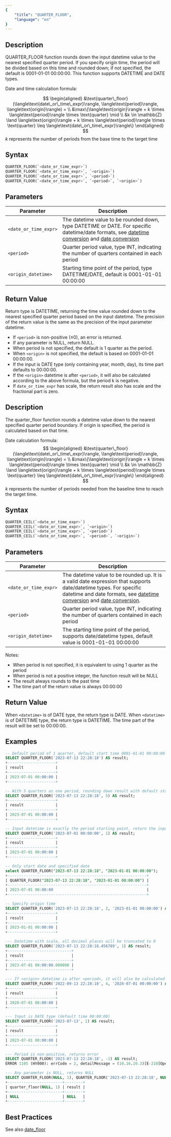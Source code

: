 ```yaml
---
{
    "title": "QUARTER_FLOOR",
    "language": "en"
}
---
```


## Description

QUARTER_FLOOR function rounds down the input datetime value to the nearest specified quarter period. If you specify origin time, the period will be divided based on this time and rounded down; if not specified, the default is 0001-01-01 00:00:00. This function supports DATETIME and DATE types.

Date and time calculation formula:

$$
\begin{aligned}
&\text{quarter\_floor}(\langle\text{date\_or\_time\_expr}\rangle, \langle\text{period}\rangle, \langle\text{origin}\rangle) = \\
&\max\{\langle\text{origin}\rangle + k \times \langle\text{period}\rangle \times \text{quarter} \mid \\
&k \in \mathbb{Z} \land \langle\text{origin}\rangle + k \times \langle\text{period}\rangle \times \text{quarter} \leq \langle\text{date\_or\_time\_expr}\rangle\}
\end{aligned}
$$
$k$ represents the number of periods from the base time to the target time

## Syntax

```sql
QUARTER_FLOOR(`<date_or_time_expr>`)
QUARTER_FLOOR(`<date_or_time_expr>`, `<origin>`)
QUARTER_FLOOR(`<date_or_time_expr>`, `<period>`)
QUARTER_FLOOR(`<date_or_time_expr>`, `<period>`, `<origin>`)
```

## Parameters

| Parameter | Description |
| ---- | ---- |
| `<date_or_time_expr>` | The datetime value to be rounded down, type DATETIME or DATE. For specific datetime/date formats, see [datetime conversion](../../../../../current/sql-manual/basic-element/sql-data-types/conversion/datetime-conversion) and [date conversion](../../../../../current/sql-manual/basic-element/sql-data-types/conversion/date-conversion) |
| `<period>` | Quarter period value, type INT, indicating the number of quarters contained in each period |
| `<origin_datetime>` | Starting time point of the period, type DATETIME/DATE, default is 0001-01-01 00:00:00 |

## Return Value

Return type is DATETIME, returning the time value rounded down to the nearest specified quarter period based on the input datetime. The precision of the return value is the same as the precision of the input parameter datetime.

- If `<period>` is non-positive (≤0), an error is returned.
- If any parameter is NULL, return NULL.
- When period is not specified, the default is 1 quarter as the period.
- When `<origin>` is not specified, the default is based on 0001-01-01 00:00:00.
- If the input is DATE type (only containing year, month, day), its time part defaults to 00:00:00.
- If the `<origin>` datetime is after `<period>`, it will also be calculated according to the above formula, but the period k is negative.
- If `date_or_time_expr` has scale, the return result also has scale and the fractional part is zero.

## Description

The quarter_floor function rounds a datetime value down to the nearest specified quarter period boundary. If origin is specified, the period is calculated based on that time.

Date calculation formula:
$$
\begin{aligned}
&\text{quarter\_floor}(\langle\text{date\_or\_time\_expr}\rangle, \langle\text{period}\rangle, \langle\text{origin}\rangle) = \\
&\max\{\langle\text{origin}\rangle + k \times \langle\text{period}\rangle \times \text{quarter} \mid \\
&k \in \mathbb{Z} \land \langle\text{origin}\rangle + k \times \langle\text{period}\rangle \times \text{quarter} \leq \langle\text{date\_or\_time\_expr}\rangle\}
\end{aligned}
$$
$k$ represents the number of periods needed from the baseline time to reach the target time.

## Syntax

```sql
QUARTER_CEIL(`<date_or_time_expr>`)
QUARTER_CEIL(`<date_or_time_expr>`, `<origin>`)
QUARTER_CEIL(`<date_or_time_expr>`, `<period>`)
QUARTER_CEIL(`<date_or_time_expr>`, `<period>`, `<origin>`)
```

## Parameters

| Parameter | Description |
| ---- | ---- |
| `<date_or_time_expr>` | The datetime value to be rounded up. It is a valid date expression that supports date/datetime types. For specific datetime and date formats, see [datetime conversion](../../../../../docs/sql-manual/basic-element/sql-data-types/conversion/datetime-conversion) and [date conversion](../../../../../docs/sql-manual/basic-element/sql-data-types/conversion/date-conversion). |
| `<period>` | Quarter period value, type INT, indicating the number of quarters contained in each period |
| `<origin_datetime>` | The starting time point of the period, supports date/datetime types, default value is 0001-01-01 00:00:00 |

Notes:
- When period is not specified, it is equivalent to using 1 quarter as the period
- When period is not a positive integer, the function result will be NULL
- The result always rounds to the past time
- The time part of the return value is always 00:00:00

## Return Value

When `<datetime>` is of DATE type, the return type is DATE.
When `<datetime>` is of DATETIME type, the return type is DATETIME.
The time part of the result will be set to 00:00:00.

## Examples

```sql
-- Default period of 1 quarter, default start time 0001-01-01 00:00:00
SELECT QUARTER_FLOOR('2023-07-13 22:28:18') AS result;
+---------------------+
| result              |
+---------------------+
| 2023-07-01 00:00:00 |
+---------------------+

-- With 5 quarters as one period, rounding down result with default starting point
SELECT QUARTER_FLOOR('2023-07-13 22:28:18', 5) AS result;
+---------------------+
| result              |
+---------------------+
| 2023-07-01 00:00:00 |
+---------------------+

-- Input datetime is exactly the period starting point, return the input datetime
SELECT QUARTER_FLOOR('2023-07-01 00:00:00', 1) AS result;
+---------------------+
| result              |
+---------------------+
| 2023-07-01 00:00:00 |
+---------------------+

-- Only start date and specified date
select QUARTER_FLOOR("2023-07-13 22:28:18", "2023-01-01 00:00:00");
+-------------------------------------------------------------+
| QUARTER_FLOOR("2023-07-13 22:28:18", "2023-01-01 00:00:00") |
+-------------------------------------------------------------+
| 2023-07-01 00:00:00                                         |
+-------------------------------------------------------------+

-- Specify origin time
SELECT QUARTER_FLOOR('2023-07-13 22:28:18', 2, '2023-01-01 00:00:00') AS result;
+---------------------+
| result              |
+---------------------+
| 2023-01-01 00:00:00 |
+---------------------+

--- Datetime with scale, all decimal places will be truncated to 0
SELECT QUARTER_FLOOR('2023-07-13 22:28:18.456789', 1) AS result;
+----------------------------+
| result                     |
+----------------------------+
| 2023-07-01 00:00:00.000000 |
+----------------------------+

--- If <origin> datetime is after <period>, it will also be calculated according to the above formula, but period k is negative
SELECT QUARTER_FLOOR('2022-09-13 22:28:18', 4, '2028-07-01 00:00:00') AS result;
+---------------------+
| result              |
+---------------------+
| 2020-07-01 00:00:00 |
+---------------------+

--- Input is DATE type (default time 00:00:00)
SELECT QUARTER_FLOOR('2023-07-13', 1) AS result;
+---------------------+
| result              |
+---------------------+
| 2023-07-01 00:00:00 |
+---------------------+

--- Period is non-positive, returns error
SELECT QUARTER_FLOOR('2023-07-13 22:28:18', -1) AS result;
ERROR 1105 (HY000): errCode = 2, detailMessage = (10.16.10.3)[E-218]Operation quarter_floor of 2023-07-13 22:28:18, -1 out of range

--- Any parameter is NULL, returns NULL
SELECT QUARTER_FLOOR(NULL, 1), QUARTER_FLOOR('2023-07-13 22:28:18', NULL) AS result;
+------------------------+--------+
| quarter_floor(NULL, 1) | result |
+------------------------+--------+
| NULL                   | NULL   |
+------------------------+--------+
```

## Best Practices

See also [date_floor](./date-floor)
